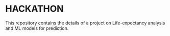 # HACKATHON
This repository contains the details of a project on Life-expectancy analysis and ML models for prediction.
